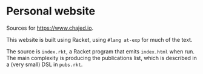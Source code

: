 # Personal website

Sources for <https://www.chajed.io>.

This website is built using Racket, using `#lang at-exp` for much of the text.

The source is `index.rkt`, a Racket program that emits `index.html` when run. The main complexity is producing the publications list, which is described in a (very small) DSL in `pubs.rkt`.
